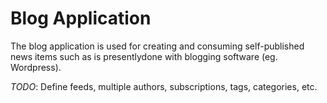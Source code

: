 Blog Application
================

The blog application is used for creating and consuming self-published news 
items such as is presentlydone with blogging software (eg. Wordpress).

_TODO_: Define feeds, multiple authors, subscriptions, tags, categories, etc. 
